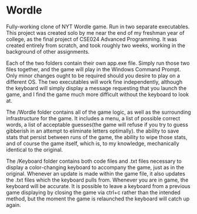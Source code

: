 # Wordle
Fully-working clone of NYT Wordle game. Run in two separate executables.
This project was created solo by me near the end of my freshman year of college, as the final project of CSE024 Advanced Programming. It was created entirely from scratch, and took roughly two weeks, working in the background of other assignments.

Each of the two folders contain their own app.exe file. Simply run those two files together, and the game will play in the Windows Command Prompt. Only minor changes ought to be required should you desire to play on a different OS.
The two executables will work fine independently, although the keyboard will simply display a message requesting that you launch the game, and I find the game much more difficult without the keyboard to look at.

The /Wordle folder contains all of the game logic, as well as the surrounding infrastructure for the game. It includes a menu, a list of possible correct words, a list of acceptable guesses(the game will refuse if you try to guess 
gibberish in an attempt to eliminate letters optimally). the ability to save stats that persist between runs of the game, the ability to wipe those stats, and of course the game itself, which is, to my knowledge, mechanically identical to the original.

The /Keyboard folder contains both code files and .txt files necessary to display a color-changing keyboard to accompany the game, just as in the original. Whenever an update is made within the game file, it also updates the .txt files which
the keyboard pulls from. Whenever you are in game, the keyboard will be accurate. It is possible to leave a keyboard from a previous game displaying by closing the game via ctrl+c rather than the intended method, but the moment the game is relaunched the
keyboard will catch up again.
